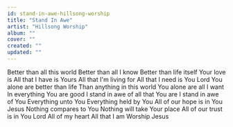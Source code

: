 ```yaml
---
id: stand-in-awe-hillsong-worship
title: "Stand In Awe"
artist: "Hillsong Worship"
album: ""
cover: ""
created: ""
updated: ""
---
```


Better than all this world
Better than all I know
Better than life itself
Your love is
All that I have is Yours
All that I'm living for
All that I need is You Lord
You alone are better than life
Than anything in this world
You alone are all I want
In everything You are good
I stand in awe of all that You are
I stand in awe of You
Everything unto You
Everything held by You
All of our hope is in You Jesus
Nothing compares to You
Nothing will take Your place
All of our trust is in You Lord
All of my heart
All that I am
Worship
Jesus